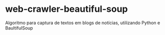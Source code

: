 # web-crawler-beautiful-soup
 Algoritmo para captura de textos em blogs de notícias, utilizando Python e BaultifulSoup
